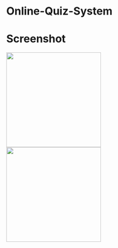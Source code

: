 # Online-Quiz-System

# Screenshot

<a href="http://i.imgur.com/BZ7FW9x.png"><img src="http://i.imgur.com/BZ7FW9x.png" align="left" width="250"></a>
<a href="http://i.imgur.com/tMtntBg.png"><img src="http://i.imgur.com/tMtntBg.png" align="left" width="250"></a>
